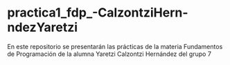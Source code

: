 # practica1_fdp_-CalzontziHern-ndezYaretzi
En este repositorio se presentarán las prácticas de la materia Fundamentos de Programación de la alumna Yaretzi Calzontzi Hernández del grupo 7
